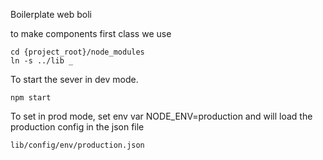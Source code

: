 Boilerplate web boli

to make components first class we use 
```
cd {project_root}/node_modules
ln -s ../lib _
```
To start the sever in dev mode.
```
npm start

```


To set in prod mode, set env var NODE_ENV=production and will load the production config in the json file 
```
lib/config/env/production.json
```